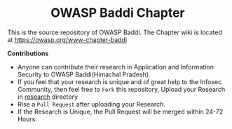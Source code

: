 <h1 align="center">OWASP Baddi Chapter</h1>


This is the source repository of OWASP Baddi. The Chapter wiki is located at https://owasp.org/www-chapter-baddi

**Contributions**

- Anyone can contribute their research in Application and Information Security to OWASP Baddi(Himachal Pradesh).
- If you feel that your research is unique and of great help to the Infosec Community, then feel free to `Fork` this repository, Upload your Research in [research](research) directory
- Rise a `Pull Request` after uploading your Research.
- If the Research is Unique, the Pull Request will be merged within 24-72 Hours.
